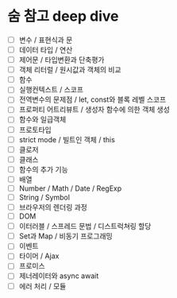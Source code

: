 # 숨 참고 deep dive

- [ ] 변수 / 표현식과 문
- [ ] 데이터 타입 / 연산
- [ ] 제어문 / 타입변환과 단축평가
- [ ] 객체 리터럴 / 원시값과 객체의 비교
- [ ] 함수
- [ ] 실행컨텍스트 / 스코프
- [ ] 전역변수의 문제점 / let, const와 블록 레벨 스코프
- [ ] 프로퍼티 어트리뷰트 / 생성자 함수에 의한 객체 생성
- [ ] 함수와 일급객체
- [ ] 프로토타입
- [ ] strict mode / 빌트인 객체 / this
- [ ] 클로저
- [ ] 클래스
- [ ] 함수의 추가 기능
- [ ] 배열
- [ ] Number / Math / Date / RegExp
- [ ] String / Symbol
- [ ] 브라우저의 렌더링 과정
- [ ] DOM
- [ ] 이터러블 / 스프레드 문법 / 디스트럭쳐링 할당
- [ ] Set과 Map / 비동기 프로그래밍
- [ ] 이벤트
- [ ] 타이머 / Ajax
- [ ] 프로미스
- [ ] 제너레이터와 async await
- [ ] 에러 처리 / 모듈
